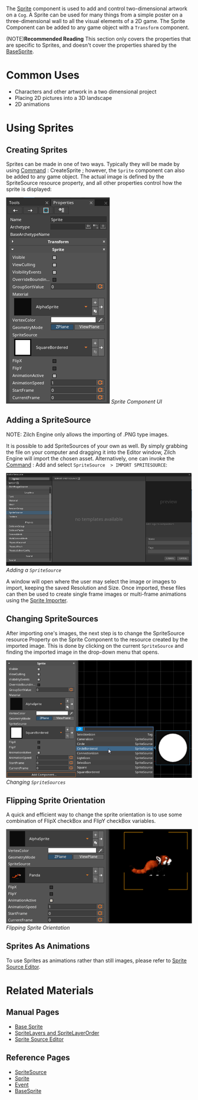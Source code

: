 The [Sprite](https://github.com/ZilchEngine/ZilchDocs/blob/master/zilch_editor_documentation/code_reference/class_reference/sprite.markdown) component is used to add and control two-dimensional artwork on a `Cog`. A Sprite can be used for many things from a simple poster on a three-dimensional wall to all the visual elements of a 2D game. The Sprite Component can be added to any game object with a `Transform` component.

(NOTE)**Recommended Reading** This section only covers the properties that are specific to Sprites, and doesn't cover the properties shared by the [BaseSprite](https://github.com/ZilchEngine/ZilchDocs/blob/master/zilch_editor_documentation/code_reference/class_reference/basesprite.markdown).
 # Common Uses

 - Characters and other artwork in a two dimensional project
 - Placing 2D pictures into a 3D landscape
 - 2D animations 

 # Using Sprites
 ## Creating Sprites
Sprites can be made in one of two ways. Typically they will be made by using [Command](https://github.com/ZilchEngine/ZilchDocs/blob/master/zilch_editor_documentation/zeromanual/editor/editorcommands/commands.markdown) : CreateSprite ; however, the `Sprite` component can also be added to any game object.  The actual image is defined by the SpriteSource resource property, and all other properties control how the sprite is displayed:



![SpriteProperties](https://raw.githubusercontent.com/ZilchEngine/ZilchFiles/master/doc_files/47784.png) *Sprite Component UI*


 ## Adding a SpriteSource
NOTE: Zilch Engine only allows the importing of .PNG type images.

It is possible to add SpriteSources of your own as well. By simply grabbing the file on your computer and dragging it into the Editor window, Zilch Engine will import the chosen asset. Alternatively, one can invoke the [Command](https://github.com/ZilchEngine/ZilchDocs/blob/master/zilch_editor_documentation/zeromanual/editor/editorcommands/commands.markdown) : Add  and select `SpriteSource  > IMPORT SPRITESOURCE`:



![image](https://raw.githubusercontent.com/ZilchEngine/ZilchFiles/master/doc_files/45986.png) *Adding a `SpriteSource`*


A window will open where the user may select the image or images to import, keeping the saved Resolution and Size. Once imported, these files can then be used to create single frame images or multi-frame animations using the [Sprite Importer](https://github.com/ZilchEngine/ZilchDocs/blob/master/zilch_editor_documentation/zeromanual/graphics/sprites/spriteimporter.markdown).

 ## Changing SpriteSources
After importing one's images, the next step is to change the SpriteSource resource Property on the Sprite Component to the resource created by the imported image. This is done by clicking on the current `SpriteSource` and finding the imported image in the drop-down menu that opens.



![ChangeSpriteSource](https://raw.githubusercontent.com/ZilchEngine/ZilchFiles/master/doc_files/47786.png) *Changing `SpriteSources`*


 ## Flipping Sprite Orientation
A quick and efficient way to change the sprite orientation is to use some combination of FlipX checkBox and FlipY checkBox variables.



![Flip](https://raw.githubusercontent.com/ZilchEngine/ZilchFiles/master/doc_files/47789.gif) *Flipping Sprite Orientation*


 ## Sprites As Animations
To use Sprites as animations rather than still images, please refer to [Sprite Source Editor](https://github.com/ZilchEngine/ZilchDocs/blob/master/zilch_editor_documentation/zeromanual/graphics/sprites/spritesourceeditor.markdown).

 # Related Materials
 ## Manual Pages
- [Base Sprite](https://github.com/ZilchEngine/ZilchDocs/blob/master/zilch_editor_documentation/zeromanual/graphics/sprites/basesprite.markdown)
- [SpriteLayers and SpriteLayerOrder](https://github.com/ZilchEngine/ZilchDocs/blob/master/zilch_editor_documentation/zeromanual/graphics/sprites/spritelayer.markdown)
- [Sprite Source Editor](https://github.com/ZilchEngine/ZilchDocs/blob/master/zilch_editor_documentation/zeromanual/graphics/sprites/spritesourceeditor.markdown)


 ## Reference Pages
- [SpriteSource](https://github.com/ZilchEngine/ZilchDocs/blob/master/zilch_editor_documentation/code_reference/class_reference/spritesource.markdown) 
- [Sprite](https://github.com/ZilchEngine/ZilchDocs/blob/master/zilch_editor_documentation/code_reference/class_reference/sprite.markdown) 
- [Event](https://github.com/ZilchEngine/ZilchDocs/blob/master/zilch_editor_documentation/code_reference/class_reference/event.markdown) 
- [BaseSprite](https://github.com/ZilchEngine/ZilchDocs/blob/master/zilch_editor_documentation/code_reference/class_reference/basesprite.markdown)  

 